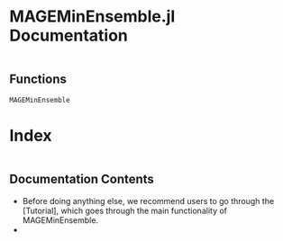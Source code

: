 # MAGEMinEnsemble.jl Documentation

```@contents
```

## Functions

```@docs
MAGEMinEnsemble
```
# Index

```@index
```
## Documentation Contents
* Before doing anything else, we recommend users to go through the [Tutorial], which goes through the main functionality of MAGEMinEnsemble.
*
